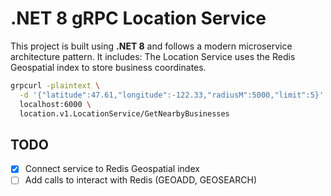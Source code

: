# .NET 8 gRPC Location Service

This project is built using **.NET 8** and follows a modern microservice architecture pattern. It includes:
The Location Service uses the Redis Geospatial index to store business coordinates.

```bash
grpcurl -plaintext \
  -d '{"latitude":47.61,"longitude":-122.33,"radiusM":5000,"limit":5}' \
  localhost:6000 \
  location.v1.LocationService/GetNearbyBusinesses
```

## TODO

- [x] Connect service to Redis Geospatial index
- [ ] Add calls to interact with Redis (GEOADD, GEOSEARCH)
